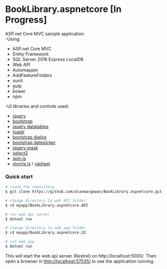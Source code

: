 
# BookLibrary.aspnetcore [In Progress]
ASP.net Core MVC sample application<br/>
-Using:<br/>
* ASP.net Core MVC
* Entity Framework
* SQL Server 2016 Express LocalDB
* Web API
* Automapper
* AddFeatureFolders
* xunit
* gulp 
* bower
* npm


-UI libraries and controls used:<br/>
* [jquery](https://github.com/jquery/jquery)
* [bootstrap](https://github.com/twbs/bootstrap)
* [jquery datatables](https://github.com/DataTables/DataTables)
* [toastr](https://github.com/CodeSeven/toastr)
* [bootstrap dialog](https://github.com/nakupanda/bootstrap3-dialog)
* [bootstrap datepicker](https://github.com/uxsolutions/bootstrap-datepicker)
* [jquery mask](https://github.com/igorescobar/jQuery-Mask-Plugin)
* [select2](https://github.com/select2/select2)
* [spin.js](https://github.com/fgnass/spin.js/)
* [morris.js](https://github.com/morrisjs/morris.js/) / [raphael](https://github.com/DmitryBaranovskiy/raphael/)

### Quick start

```bash
# clone the repository
$ git clone https://github.com/alanmacgowan/BookLibrary.aspnetcore.git myapp

# change directory to web API folder
$ cd myapp/BookLibrary.aspnetcore.API

# run web api server
$ dotnet run

# change directory to web app folder
$ cd myapp/BookLibrary.aspnetcore.UI

# run web app
$ dotnet run

```

This will start the web api server (Kestrel) on http://localhost:5000/.
Then open a browser in [http://localhost:57535/](http://localhost:57535/]) to see the application running. 


